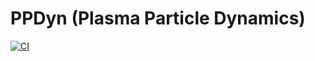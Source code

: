 # PPDyn (Plasma Particle Dynamics)
[![CI](https://github.com/sayanadhikari/PPDyn/actions/workflows/main.yml/badge.svg)](https://github.com/sayanadhikari/PPDyn/actions/workflows/main.yml)
